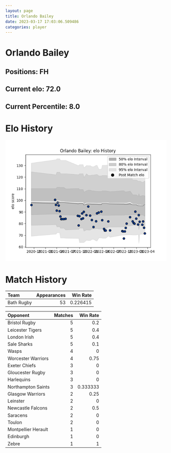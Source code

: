 ```yaml
---  
layout: page  
title: Orlando Bailey  
date: 2023-03-17 17:03:06.509486  
categories: player  
---
```

# Orlando Bailey

## Positions: FH

## Current elo: 72.0

## Current Percentile: 8.0

# Elo History


![elo history](history_OrlandoBailey.png)
# Match History


| Team       |   Appearances |   Win Rate |
|:-----------|--------------:|-----------:|
| Bath Rugby |            53 |   0.226415 |

| Opponent            |   Matches |   Win Rate |
|:--------------------|----------:|-----------:|
| Bristol Rugby       |         5 |   0.2      |
| Leicester Tigers    |         5 |   0.4      |
| London Irish        |         5 |   0.4      |
| Sale Sharks         |         5 |   0.1      |
| Wasps               |         4 |   0        |
| Worcester Warriors  |         4 |   0.75     |
| Exeter Chiefs       |         3 |   0        |
| Gloucester Rugby    |         3 |   0        |
| Harlequins          |         3 |   0        |
| Northampton Saints  |         3 |   0.333333 |
| Glasgow Warriors    |         2 |   0.25     |
| Leinster            |         2 |   0        |
| Newcastle Falcons   |         2 |   0.5      |
| Saracens            |         2 |   0        |
| Toulon              |         2 |   0        |
| Montpellier Herault |         1 |   0        |
| Edinburgh           |         1 |   0        |
| Zebre               |         1 |   1        |